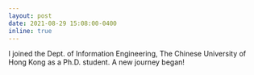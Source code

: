 ```yaml
---
layout: post
date: 2021-08-29 15:08:00-0400
inline: true
---
```


I joined the Dept. of Information Engineering, The Chinese University of Hong Kong as a Ph.D. student. A new journey began!
